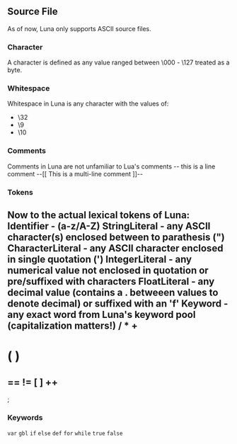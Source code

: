## Source File
As of now, Luna only supports ASCII source files.


### Character
A character is defined as any value ranged between \000 - \127 treated as a byte.

### Whitespace
Whitespace in Luna is any character with the values of:
* \32
* \9
* \10

### Comments
Comments in Luna are not unfamiliar to Lua's comments
-- this is a line comment
--[[
    This is a multi-line comment
]]--

### Tokens
Now to the actual lexical tokens of Luna:
Identifier          - (a-z/A-Z)
StringLiteral       - any ASCII character(s) enclosed between to parathesis (")
CharacterLiteral    - any ASCII **character** enclosed in single quotation (')
IntegerLiteral      - any numerical value not enclosed in quotation or pre/suffixed with characters
FloatLiteral        - any decimal value (contains a . betweeen values to denote decimal) or suffixed with an 'f'
Keyword             - any exact word from Luna's keyword pool (capitalization matters!)
/
*
+
-
(
)
=
==
!=
[
]
++
--
;

### Keywords
```var```
```gbl```
```if```
```else```
```def```
```for```
```while```
```true```
```false```
